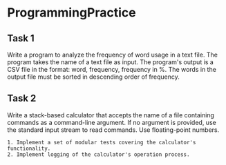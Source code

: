 # ProgrammingPractice

## Task 1

Write a program to analyze the frequency of word usage in a text file. 
The program takes the name of a text file as input. 
The program's output is a CSV file in the format: word, frequency, frequency in %. 
The words in the output file must be sorted in descending order of frequency.

## Task 2

Write a stack-based calculator that accepts the name of a file containing commands as a command-line argument. 
If no argument is provided, use the standard input stream to read commands. Use floating-point numbers.

    1. Implement a set of modular tests covering the calculator's functionality.
    2. Implement logging of the calculator's operation process.

